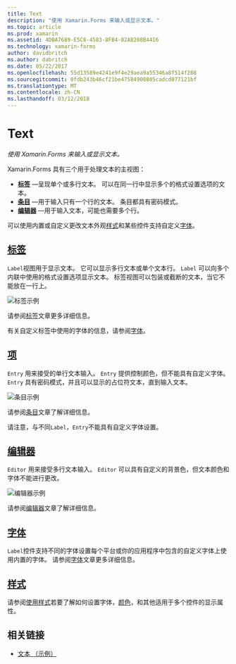 ```yaml
---
title: Text
description: "使用 Xamarin.Forms 来输入或显示文本。"
ms.topic: article
ms.prod: xamarin
ms.assetid: 4DBA7689-E5C8-4583-8FB4-02AB208B4416
ms.technology: xamarin-forms
author: davidbritch
ms.author: dabritch
ms.date: 05/22/2017
ms.openlocfilehash: 55d13589e4241e9f4e29aea9a55346a8f514f208
ms.sourcegitcommit: 0fdb243b46cf21be47584900805cadcd077121bf
ms.translationtype: MT
ms.contentlocale: zh-CN
ms.lasthandoff: 03/12/2018
---
```

# <a name="text"></a>Text

_使用 Xamarin.Forms 来输入或显示文本。_

Xamarin.Forms 具有三个用于处理文本的主视图：

- **[标签](#Label)** &mdash;呈现单个或多行文本。 可以在同一行中显示多个的格式设置选项的文本。
- **[条目](#Entry)** &mdash;用于输入只有一个行的文本。 条目都具有密码模式。
- **[编辑器](#Editor)** &mdash;用于输入文本，可能也需要多个行。

可以使用内置或自定义更改文本外观[样式](#Styles)和某些控件支持自定义[字体](#Fonts)。

<a name="Label" />

## <a name="labellabelmd"></a>[标签](label.md)

`Label`视图用于显示文本。 它可以显示多行文本或单个文本行。 `Label` 可以向多个内联中使用的格式设置选项显示文本。 标签视图可以包装或截断的文本，当它不能放在一行上。

![](images/label.png "标签示例")

请参阅[标签](label.md)文章更多详细信息。

有关自定义标签中使用的字体的信息，请参阅[字体](fonts.md)。

<a name="Entry" />

## <a name="entryentrymd"></a>[项](entry.md)

`Entry` 用来接受的单行文本输入。 `Entry` 提供控制颜色，但不能具有自定义字体。 `Entry` 具有密码模式，并且可以显示的占位符文本，直到输入文本。

![](images/entry.png "条目示例")

请参阅[条目](entry.md)文章了解详细信息。

请注意，与不同`Label`，`Entry`不能具有自定义字体设置。

<a name="Editor" />

## <a name="editoreditormd"></a>[编辑器](editor.md)

`Editor` 用来接受多行文本输入。 `Editor` 可以具有自定义的背景色，但文本颜色和字体不能进行更改。

![](images/editor.png "编辑器示例")

请参阅[编辑器](editor.md)文章了解详细信息。

<a name="Fonts" />

## <a name="fontsfontsmd"></a>[字体](fonts.md)

`Label`控件支持不同的字体设置每个平台或你的应用程序中包含的自定义字体上使用内置的字体。 请参阅[字体](fonts.md)文章更多详细信息。

<a name="Styles" />

## <a name="stylesstylesmd"></a>[样式](styles.md)

请参阅[使用样式](~/xamarin-forms/user-interface/styles/index.md)若要了解如何设置字体，[颜色](~/xamarin-forms/user-interface/colors.md)，和其他适用于多个控件的显示属性。



## <a name="related-links"></a>相关链接

- [文本 （示例）](https://developer.xamarin.com/samples/xamarin-forms/UserInterface/Text)
